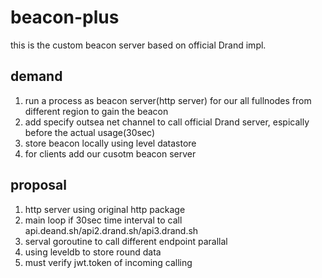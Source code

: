 # beacon-plus

this is the custom beacon server based on official Drand impl.

## demand
1. run a process as beacon server(http server) for our all fullnodes from different region to gain the beacon
2. add specify outsea net channel to call official Drand server, espically before the actual usage(30sec)
3. store beacon locally using level datastore
4. for clients add our cusotm beacon server

## proposal
1. http server using original http package
2. main loop if 30sec time interval to call api.deand.sh/api2.drand.sh/api3.drand.sh
3. serval goroutine to call different endpoint parallal
4. using leveldb to store round data
5. must verify jwt.token of incoming calling 